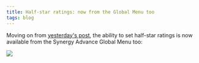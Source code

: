 ```yaml
---
title: Half-star ratings: now from the Global Menu too
tags: blog
---
```


Moving on from [yesterday's post](http://wincent.com/a/about/wincent/weblog/archives/2007/05/halfstar_rating.php), the ability to set half-star ratings is now available from the Synergy Advance Global Menu too:

![](/system/images/legacy/half-stars-global-menu.png)

